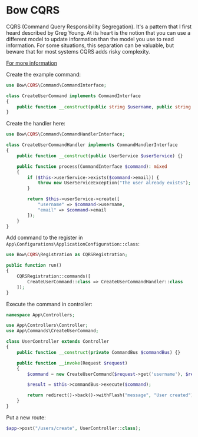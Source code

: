 # Bow CQRS

CQRS (Command Query Responsibility Segregation). It's a pattern that I first heard described by Greg Young. At its heart is the notion that you can use a different model to update information than the model you use to read information. For some situations, this separation can be valuable, but beware that for most systems CQRS adds risky complexity.

[For more information](https://www.martinfowler.com/bliki/CQRS.html)

Create the example command:

```php
use Bow\CQRS\Command\CommandInterface;

class CreateUserCommand implements CommandInterface
{
    public function __construct(public string $username, public string $email) {}
}
```

Create the handler here:

```php
use Bow\CQRS\Command\CommandHandlerInterface;

class CreateUserCommandHandler implements CommandHandlerInterface
{
    public function __construct(public UserService $userService) {}

    public function process(CommandInterface $command): mixed
    {
        if ($this->userService->exists($command->email)) {
            throw new UserServiceException("The user already exists");
        }

        return $this->userService->create([
            "username" => $command->username,
            "email" => $command->email
        ]);
    }
}
```

Add command to the register in `App\Configurations\ApplicationConfiguration::class`:

```php
use Bow\CQRS\Registration as CQRSRegistration;

public function run()
{
    CQRSRegistration::commands([
        CreateUserCommand::class => CreateUserCommandHandler::class
    ]);
}
```

Execute the command in controller:

```php
namespace App\Controllers;

use App\Controllers\Controller;
use App\Commands\CreateUserCommand;

class UserController extends Controller
{
    public function __construct(private CommandBus $commandBus) {}

    public function __invoke(Request $request)
    {
        $command = new CreateUserCommand($request->get('username'), $request->get('email'));

        $result = $this->commandBus->execute($command);

        return redirect()->back()->withFlash("message", "User created");
    }
}
```

Put a new route:

```php
$app->post("/users/create", UserController::class);
```
